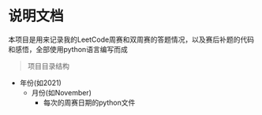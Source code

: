 # 说明文档

本项目是用来记录我的LeetCode周赛和双周赛的答题情况，以及赛后补题的代码和感悟，全部使用python语言编写而成

> 项目目录结构

- 年份(如2021)
  - 月份(如November)
    - 每次的周赛日期的python文件
